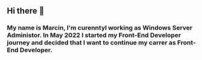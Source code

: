 ## Hi there 👋

### My name is Marcin, I'm curenntyl working as Windows Server Administor. In May 2022 I started my Front-End Developer journey and decided that I want to continue my carrer as Front-End Developer.


<!--
**Cymekk/Cymekk** is a ✨ _special_ ✨ repository because its `README.md` (this file) appears on your GitHub profile.

Here are some ideas to get you started:

- 🔭 I’m currently working on ...
- 🌱 I’m currently learning ...
- 👯 I’m looking to collaborate on ...
- 🤔 I’m looking for help with ...
- 💬 Ask me about ...
- 📫 How to reach me: ...
- 😄 Pronouns: ...
- ⚡ Fun fact: ...
-->

